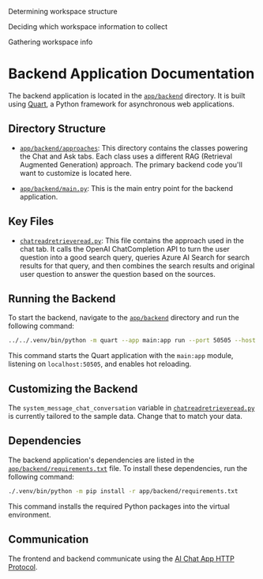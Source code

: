 Determining workspace structure

Deciding which workspace information to collect

Gathering workspace info

# Backend Application Documentation

The backend application is located in the [`app/backend`](app/backend) directory. It is built using [Quart](https://quart.palletsprojects.com/), a Python framework for asynchronous web applications.

## Directory Structure

- [`app/backend/approaches`](command:_github.copilot.openRelativePath?%5B%22app%2Fbackend%2Fapproaches%22%5D "app/backend/approaches"): This directory contains the classes powering the Chat and Ask tabs. Each class uses a different RAG (Retrieval Augmented Generation) approach. The primary backend code you'll want to customize is located here.

- [`app/backend/main.py`](command:_github.copilot.openRelativePath?%5B%22app%2Fbackend%2Fmain.py%22%5D "app/backend/main.py"): This is the main entry point for the backend application.

## Key Files

- [`chatreadretrieveread.py`](command:_github.copilot.openSymbolInFile?%5B%22app%2Fbackend%2Fapproaches%2Fchatreadretrieveread.py%22%2C%22chatreadretrieveread.py%22%5D "app/backend/approaches/chatreadretrieveread.py"): This file contains the approach used in the chat tab. It calls the OpenAI ChatCompletion API to turn the user question into a good search query, queries Azure AI Search for search results for that query, and then combines the search results and original user question to answer the question based on the sources.

## Running the Backend

To start the backend, navigate to the [`app/backend`](command:_github.copilot.openRelativePath?%5B%22app%2Fbackend%22%5D "app/backend") directory and run the following command:

```sh
../../.venv/bin/python -m quart --app main:app run --port 50505 --host localhost --reload
```

This command starts the Quart application with the `main:app` module, listening on `localhost:50505`, and enables hot reloading.

## Customizing the Backend

The `system_message_chat_conversation` variable in [`chatreadretrieveread.py`](command:_github.copilot.openSymbolInFile?%5B%22app%2Fbackend%2Fapproaches%2Fchatreadretrieveread.py%22%2C%22chatreadretrieveread.py%22%5D "app/backend/approaches/chatreadretrieveread.py") is currently tailored to the sample data. Change that to match your data.

## Dependencies

The backend application's dependencies are listed in the [`app/backend/requirements.txt`](command:_github.copilot.openRelativePath?%5B%22app%2Fbackend%2Frequirements.txt%22%5D "app/backend/requirements.txt") file. To install these dependencies, run the following command:

```sh
./.venv/bin/python -m pip install -r app/backend/requirements.txt
```

This command installs the required Python packages into the virtual environment.

## Communication

The frontend and backend communicate using the [AI Chat App HTTP Protocol](https://github.com/Azure-Samples/ai-chat-app-protocol).
